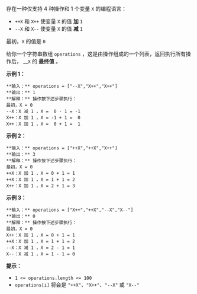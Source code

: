 存在一种仅支持 4 种操作和 1 个变量 `X` 的编程语言：

  * `++X` 和 `X++` 使变量 `X` 的值 **加** `1`
  * `--X` 和 `X--` 使变量 `X` 的值 **减** `1`

最初，`X` 的值是 `0`

给你一个字符串数组 `operations` ，这是由操作组成的一个列表，返回执行所有操作后， __`X` 的 **最终值** 。



**示例 1：**

    
    
    **输入：** operations = ["--X","X++","X++"]
    **输出：** 1
    **解释：** 操作按下述步骤执行：
    最初，X = 0
    --X：X 减 1 ，X =  0 - 1 = -1
    X++：X 加 1 ，X = -1 + 1 =  0
    X++：X 加 1 ，X =  0 + 1 =  1
    

**示例 2：**

    
    
    **输入：** operations = ["++X","++X","X++"]
    **输出：** 3
    **解释：** 操作按下述步骤执行： 
    最初，X = 0
    ++X：X 加 1 ，X = 0 + 1 = 1
    ++X：X 加 1 ，X = 1 + 1 = 2
    X++：X 加 1 ，X = 2 + 1 = 3
    

**示例 3：**

    
    
    **输入：** operations = ["X++","++X","--X","X--"]
    **输出：** 0
    **解释：** 操作按下述步骤执行：
    最初，X = 0
    X++：X 加 1 ，X = 0 + 1 = 1
    ++X：X 加 1 ，X = 1 + 1 = 2
    --X：X 减 1 ，X = 2 - 1 = 1
    X--：X 减 1 ，X = 1 - 1 = 0
    



**提示：**

  * `1 <= operations.length <= 100`
  * `operations[i]` 将会是 `"++X"`、`"X++"`、`"--X"` 或 `"X--"`

